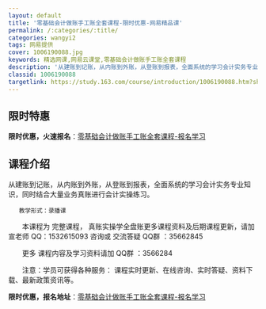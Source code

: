 ```yaml
---
layout: default
title: '零基础会计做账手工账全套课程-限时优惠-网易精品课'
permalink: /:categories/:title/
categories: wangyi2
tags: 网易提供
cover: 1006190088.jpg
keywords: 精选网课,网易云课堂,零基础会计做账手工账全套课程
description: '从建账到记账，从内账到外账，从登账到报表，全面系统的学习会计实务专业知识，同时结合大量业务真账进行会计实操练习。教学形式'
classid: 1006190088
targetlink: https://study.163.com/course/introduction/1006190088.htm?share=1&shareId=1025206652&utm_campaign=share&utm_medium=iphoneShare&utm_source=&utm_u=1025206652
---
```


## 限时特惠

**限时优惠，火速报名**：[零基础会计做账手工账全套课程-报名学习](https://study.163.com/course/introduction/1006190088.htm?share=1&shareId=1025206652&utm_campaign=share&utm_medium=iphoneShare&utm_source=&utm_u=1025206652)

## 课程介绍

从建账到记账，从内账到外账，从登账到报表，全面系统的学习会计实务专业知识，同时结合大量业务真账进行会计实操练习。

       教学形式：录播课



 



　　本课程为 完整课程， 真账实操学全盘账更多课程资料及后期课程更新，请加 宣老师 QQ：1532615093 咨询或 交流答疑 QQ群 ：35662845



 



　　更多 课程内容及学习资料请加 QQ群 ：3566284



 



　　注意：学员可获得各种服务： 课程实时更新、在线咨询、实时答疑、资料下载、最新政策资讯等。

**限时优惠，报名地址**：[零基础会计做账手工账全套课程-报名学习](https://study.163.com/course/introduction/1006190088.htm?share=1&shareId=1025206652&utm_campaign=share&utm_medium=iphoneShare&utm_source=&utm_u=1025206652)

